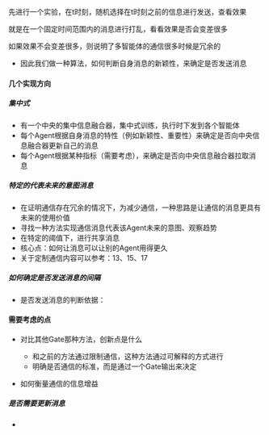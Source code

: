 先进行一个实验，在t时刻，随机选择在t时刻之前的信息进行发送，查看效果

就是在一个固定时间范围内的消息进行打乱，看看效果是否会变差很多

如果效果不会变差很多，则说明了多智能体的通信很多时候是冗余的

- 因此我们做一种算法，如何判断自身消息的新颖性，来确定是否发送消息

#### 几个实现方向
##### 集中式
- 有一个中央的集中信息融合器，集中式训练，执行时下发到各个智能体
- 每个Agent根据自身消息的特性（例如新颖性、重要性）来确定是否向中央信息融合器更新自己的消息
- 每个Agent根据某种指标（需要考虑），来确定是否向中央信息融合器拉取消息

##### 特定的代表未来的意图消息
- 在证明通信存在冗余的情况下，为减少通信，一种思路是让通信的消息更具有未来的使用价值
- 寻找一种方法实现通信消息代表该Agent未来的意图、观察趋势
- 在特定的阈值下，进行共享消息
- 核心点：如何让消息可以让别的Agent用得更久
- 关于定制通信内容可以参考：13、15、17


##### 如何确定是否发送消息的间隔
- 是否发送消息的判断依据：


#### 需要考虑的点
- 对比其他Gate那种方法，创新点是什么
  - 和之前的方法通过限制通信，这种方法通过可解释的方式进行
  - 明确是否通信的标准，而是通过一个Gate输出来决定
  

- 如何衡量通信的信息增益

##### 是否需要更新消息
- 